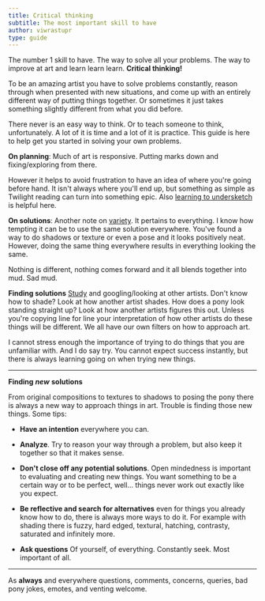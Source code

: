 ```yaml
---
title: Critical thinking
subtitle: The most important skill to have
author: viwrastupr
type: guide
---
```

<Ponymote mote="lunasad" text="Sorry, this guide does not give you magic thinking powers."/>

The number 1 skill to have. The way to solve all your problems. The way to improve at art and learn learn learn. **Critical thinking!**

To be an amazing artist you have to solve problems constantly, reason through when presented with new situations, and come up with an entirely different way of putting things together. Or sometimes it just takes something slightly different from what you did before.

There never is an easy way to think. Or to teach someone to think, unfortunately. A lot of it is time and a lot of it is practice. This guide is here to help get you started in solving your own problems.

**On planning**: Much of art is responsive. Putting marks down and fixing/exploring from there.
<Ponymote mote="twicrazy" text="guides within guides within guides within guides"/>

However it helps to avoid frustration to have an idea of where you're going before hand. It isn't always where you'll end up, but something as simple as Twilight reading can turn into something epic. Also [learning to undersketch](http://redd.it/pxmj9) is helpful here.

**On solutions**: Another note on [variety](http://www.reddit.com/r/MLPdrawingschool/comments/w46y2/defining_variety_in_art/). It pertains to everything. I know how tempting it can be to use the same solution everywhere. You've found a way to do shadows or texture or even a pose and it looks positively neat. However, doing the same thing everywhere results in everything looking the same.
<Ponymote mote="lunaread" text="Sameness = flatness, got it."/>

Nothing is different, nothing comes forward and it all blends together into mud. Sad mud.

**Finding solutions** [Study](http://redd.it/wlyhz) and googling/looking at other artists. Don't know how to shade? Look at how another artist shades. How does a pony look standing straight up? Look at how another artists figures this out. Unless you're copying line for line your interpretation of how other artists do these things will be different. We all have our own filters on how to approach art.

I cannot stress enough the importance of trying to do things that you are unfamiliar with. And I do say try. You cannot expect success instantly, but there is always learning going on when trying new things.

-----

**Finding** _**new**_ **solutions**
<Ponymote mote="twistudy" text="The tongue sticking out means it's working."/>

From original compositions to textures to shadows to posing the pony there is always a new way to approach things in art. Trouble is finding those new things. Some tips:

-   **Have an intention** everywhere you can.

-   **Analyze**. Try to reason your way through a problem, but also keep it together so that it makes sense.

-   **Don't close off any potential solutions**. Open mindedness is important to evaluating and creating new things. You want something to be a certain way or to be perfect, well... things never work out exactly like you expect.

-   **Be reflective and search for alternatives** even for things you already know how to do, there is always more ways to do it. For example with shading there is fuzzy, hard edged, textural, hatching, contrasty, saturated and infinitely more.

-   **Ask questions** Of yourself, of everything. Constantly seek. Most important of all.

-----

As **always** and everywhere questions, comments, concerns, queries, bad pony jokes, emotes, and venting welcome.